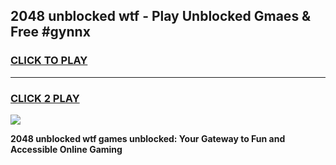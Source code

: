 
## 2048 unblocked wtf - Play Unblocked Gmaes & Free #gynnx
<h3>
<a href="https://news.freeplayer.one?title=2048_unblocked_wtf&ref=24F">CLICK TO PLAY</a></h3>
<hr>

<h3>
<a href="https://news.freeplayer.one?title=2048_unblocked_wtf&ref=24F">CLICK 2 PLAY</a>
  
</h3>

<a href="https://news.freeplayer.one?title=2048_unblocked_wtf&ref=24F/"><img src="https://clearcache.store/games.png"></a>


**2048 unblocked wtf games unblocked: Your Gateway to Fun and Accessible Online Gaming**
